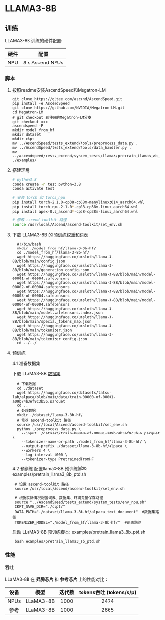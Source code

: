 # LLAMA3-8B

## 训练

LLAMA3-8B 训练的硬件配置:

| 硬件 |      配置      |
| :--: | :-------------: |
| NPU | 8 x Ascend NPUs |

### 脚本

1. 按照readme安装AscendSpeed和Megatron-LM

   ```shell
   git clone https://gitee.com/ascend/AscendSpeed.git
   pip install -e AscendSpeed
   git clone https://github.com/NVIDIA/Megatron-LM.git
   cd Megatron-LM
   # git checkout 到使用的Megatron-LM分支
   git checkout xxx
   ascendspeed -P
   mkdir model_from_hf
   mkdir dataset
   mkdir ckpt
   mv ../AscendSpeed/tests_extend/tools/preprocess_data.py .
   mv ../AscendSpeed/tests_extend/tools/data_handler.py .
   mv ../AscendSpeed/tests_extend/system_tests/llama3/pretrain_llama3_8b_ptd.sh ./examples/
   ```
2. 搭建环境

   ```bash
   # python3.8
   conda create -n test python=3.8
   conda activate test

   # 安装 torch 和 torch_npu
   pip install torch-2.1.0-cp38-cp38m-manylinux2014_aarch64.whl
   pip install torch_npu-2.1.0*-cp38-cp38m-linux_aarch64.whl
   pip install apex-0.1_ascend*-cp38-cp38m-linux_aarch64.whl

   # 修改 ascend-toolkit 路径
   source /usr/local/Ascend/ascend-toolkit/set_env.sh
   ```
3. 下载 LLAMA3-8B 的 [预训练权重和词表](https://huggingface.co/unsloth/llama-3-8B/tree/main)

   ```shell
     #!/bin/bash
     mkdir ./model_from_hf/llama-3-8b-hf/
     cd ./model_from_hf/llama-3-8b-hf/
     wget https://huggingface.co/unsloth/llama-3-8B/blob/main/config.json
     wget https://huggingface.co/unsloth/llama-3-8B/blob/main/generation_config.json
     wget https://huggingface.co/unsloth/llama-3-8B/blob/main/model-00001-of-00004.safetensors
     wget https://huggingface.co/unsloth/llama-3-8B/blob/main/model-00002-of-00004.safetensors
     wget https://huggingface.co/unsloth/llama-3-8B/blob/main/model-00003-of-00004.safetensors
     wget https://huggingface.co/unsloth/llama-3-8B/blob/main/model-00004-of-00004.safetensors
     wget https://huggingface.co/unsloth/llama-3-8B/blob/main/model.safetensors.index.json
     wget https://huggingface.co/unsloth/llama-3-8B/blob/main/special_tokens_map.json
     wget https://huggingface.co/unsloth/llama-3-8B/blob/main/tokenizer.json
     wget https://huggingface.co/unsloth/llama-3-8B/blob/main/tokenizer_config.json
     cd ../../
   ```

4. 预训练

   4.1 准备数据集

   下载 LLaMA3-8B [数据集](https://huggingface.co/datasets/tatsu-lab/alpaca/blob/main/data/train-00000-of-00001-a09b74b3ef9c3b56.parquet)

   ```shell
     # 下载数据
     cd ./dataset
     wget https://huggingface.co/datasets/tatsu-lab/alpaca/blob/main/data/train-00000-of-00001-a09b74b3ef9c3b56.parquet
     cd ..
     # 处理数据   
     mkdir ./dataset/llama-3-8b-hf/
     # 修改 ascend-toolkit 路径
     source /usr/local/Ascend/ascend-toolkit/set_env.sh
     python ./preprocess_data.py \
       --input ./dataset/train-00000-of-00001-a09b74b3ef9c3b56.parquet \
       --tokenizer-name-or-path ./model_from_hf/llama-3-8b-hf/ \
       --output-prefix ./dataset/llama-3-8b-hf/alpaca \
       --workers 4 \
       --log-interval 1000 \
       --tokenizer-type PretrainedFromHF
   ```

   4.2 预训练
   配置llama3-8B 预训练脚本: examples/pretrain_llama3_8b_ptd.sh

   ```shell
    # 设置 ascend-toolkit 路径
    source /usr/local/Ascend/ascend-toolkit/set_env.sh 

    # 根据实际情况配置词表、数据集、环境变量保存路径
    source "../AscendSpeed/tests_extend/system_tests/env_npu.sh"
    CKPT_SAVE_DIR="./ckpt/"
    DATA_PATH="./dataset/llama-3-8b-hf/alpaca_text_document"  #数据集路径
    TOKENIZER_MODEL="./model_from_hf/llama-3-8b-hf/"  #词表路径
   ```
   
   启动 LLaMA3-8B 预训练脚本: examples/pretrain_llama3_8b_ptd.sh

   ```shell
    bash examples/pretrain_llama3_8b_ptd.sh
   ```

### 性能

#### 吞吐

LLaMA3-8B 在 **昇腾芯片** 和 **参考芯片** 上的性能对比：

| 设备 |   模型   | 迭代数 | tokens吞吐 (tokens/s/p) |
| :--: | :-------: | :----: | :---------------------: |
| NPUs | LLaMA3-8B |  1000  |        2474         |
| 参考 | LLaMA3-8B |  1000  |        2665          |
